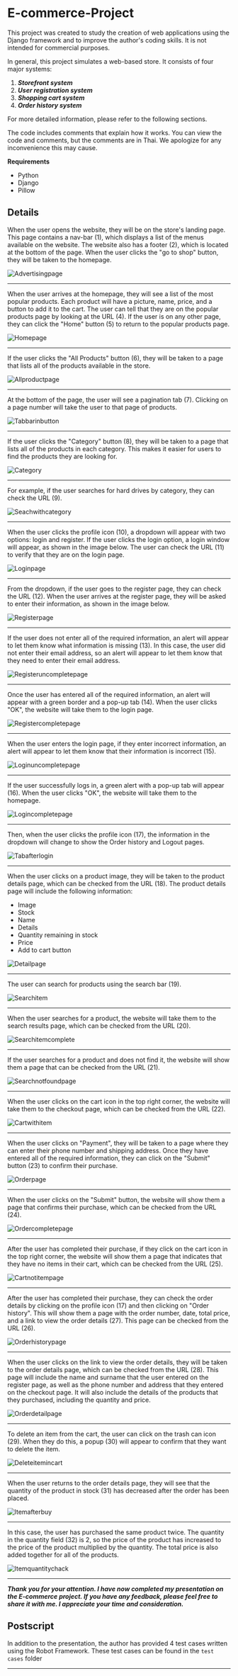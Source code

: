 # E-commerce-Project

This project was created to study the creation of web applications using the Django framework and to improve the author's coding skills. It is not intended for commercial purposes.

In general, this project simulates a web-based store. It consists of four major systems:
1. <em> **Storefront system** </em>
2. <em> **User registration system** </em> 
3. <em> **Shopping cart system**  </em>
4. <em> **Order history system** </em>
   
For more detailed information, please refer to the following sections.

The code includes comments that explain how it works. You can view the code and comments, but the comments are in Thai. We apologize for any inconvenience this may cause.

**Requirements**
* Python 
* Django 
* Pillow 

## Details

When the user opens the website, they will be on the store's landing page. This page contains a nav-bar (1), which displays a list of the menus available on the website. The website also has a footer (2), which is located at the bottom of the page. When the user clicks the "go to shop" button, they will be taken to the homepage.

![Advertisingpage](images/Advertising%20page.png)
<hr />

When the user arrives at the homepage, they will see a list of the most popular products. Each product will have a picture, name, price, and a button to add it to the cart. The user can tell that they are on the popular products page by looking at the URL (4). If the user is on any other page, they can click the "Home" button (5) to return to the popular products page.

![Homepage](images/Home%20page.png)
<hr />

If the user clicks the "All Products" button (6), they will be taken to a page that lists all of the products available in the store.

![Allproductpage](images/All%20product%20page.png)
<hr />

At the bottom of the page, the user will see a pagination tab (7). Clicking on a page number will take the user to that page of products.

![Tabbarinbutton](images/Tabbar%20in%20button.png)
<hr />

If the user clicks the "Category" button (8), they will be taken to a page that lists all of the products in each category. This makes it easier for users to find the products they are looking for.

![Category](images/category.png)
<hr />

For example, if the user searches for hard drives by category, they can check the URL (9).

![Seachwithcategory](images/seach%20with%20category.png)
<hr />

When the user clicks the profile icon (10), a dropdown will appear with two options: login and register. If the user clicks the login option, a login window will appear, as shown in the image below. The user can check the URL (11) to verify that they are on the login page. 

![Loginpage](images/login%20page.png)
<hr />

From the dropdown, if the user goes to the register page, they can check the URL (12). When the user arrives at the register page, they will be asked to enter their information, as shown in the image below.

![Registerpage](images/register%20page.png)
<hr />

If the user does not enter all of the required information, an alert will appear to let them know what information is missing (13). In this case, the user did not enter their email address, so an alert will appear to let them know that they need to enter their email address.

![Registeruncompletepage](images/register%20uncomplete%20page.png)
<hr />

Once the user has entered all of the required information, an alert will appear with a green border and a pop-up tab (14). When the user clicks "OK", the website will take them to the login page.

![Registercompletepage](images/register%20complete%20page.png)
<hr />

When the user enters the login page, if they enter incorrect information, an alert will appear to let them know that their information is incorrect (15).

![Loginuncompletepage](images/login%20uncomplete%20page.png)
<hr />

If the user successfully logs in, a green alert with a pop-up tab will appear (16). When the user clicks "OK", the website will take them to the homepage.

![Logincompletepage](images/login%20complete%20page.png)
<hr />

Then, when the user clicks the profile icon (17), the information in the dropdown will change to show the Order history and Logout pages.

![Tabafterlogin](images/Tab%20after%20login.png)
<hr />

When the user clicks on a product image, they will be taken to the product details page, which can be checked from the URL (18). The product details page will include the following information:

* Image
* Stock
* Name
* Details
* Quantity remaining in stock
* Price
* Add to cart button

![Detailpage](images/detail%20page.png)
<hr />

The user can search for products using the search bar (19).

![Searchitem](images/search%20item.png)
<hr />

When the user searches for a product, the website will take them to the search results page, which can be checked from the URL (20).

![Searchitemcomplete](images/search%20item%20complete.png)
<hr />

If the user searches for a product and does not find it, the website will show them a page that can be checked from the URL (21).

![Searchnotfoundpage](images/search%20not%20found%20page.png)
<hr />

When the user clicks on the cart icon in the top right corner, the website will take them to the checkout page, which can be checked from the URL (22).

![Cartwithitem](images/cart%20with%20item.png)
<hr />

When the user clicks on "Payment", they will be taken to a page where they can enter their phone number and shipping address. Once they have entered all of the required information, they can click on the "Submit" button (23) to confirm their purchase.

![Orderpage](images/order%20page.png)
<hr />

When the user clicks on the "Submit" button, the website will show them a page that confirms their purchase, which can be checked from the URL (24).

![Ordercompletepage](images/order%20complete%20page.png)
<hr />

After the user has completed their purchase, if they click on the cart icon in the top right corner, the website will show them a page that indicates that they have no items in their cart, which can be checked from the URL (25).

![Cartnotitempage](images/cart%20not%20item%20page.png)
<hr />

After the user has completed their purchase, they can check the order details by clicking on the profile icon (17) and then clicking on "Order history". This will show them a page with the order number, date, total price, and a link to view the order details (27). This page can be checked from the URL (26).

![Orderhistorypage](images/order%20history%20page.png)
<hr />

When the user clicks on the link to view the order details, they will be taken to the order details page, which can be checked from the URL (28). This page will include the name and surname that the user entered on the register page, as well as the phone number and address that they entered on the checkout page. It will also include the details of the products that they purchased, including the quantity and price.

![Orderdetailpage](images/order%20detail%20page.png)
<hr />

To delete an item from the cart, the user can click on the trash can icon (29). When they do this, a popup (30) will appear to confirm that they want to delete the item.

![Deleteitemincart](images/delete%20item%20in%20cart.png)
<hr />

When the user returns to the order details page, they will see that the quantity of the product in stock (31) has decreased after the order has been placed.

![Itemafterbuy](images/item%20after%20buy.png)
<hr />

In this case, the user has purchased the same product twice. The quantity in the quantity field (32) is 2, so the price of the product has increased to the price of the product multiplied by the quantity. The total price is also added together for all of the products.

![Itemquantitychack](images/item%20quantity%20chack.png)
<hr />

<em> **Thank you for your attention. I have now completed my presentation on the E-commerce project. If you have any feedback, please feel free to share it with me. I appreciate your time and consideration.** </em>

## Postscript
In addition to the presentation, the author has provided 4 test cases written using the Robot Framework. These test cases can be found in the `test cases` folder
<hr />
